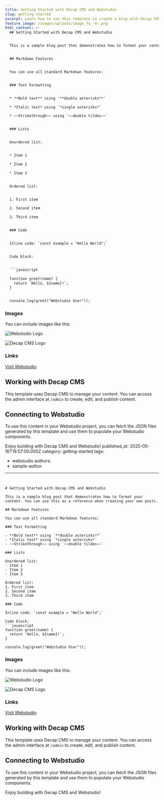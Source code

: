 ```yaml
---
title: Getting Started with Decap CMS and Webstudio
slug: getting-started
excerpt: Learn how to use this template to create a blog with Decap CMS and Webstudio.
feature_image: /images/uploads/image_fx_-4-.png
html_content: >-
  ## Getting Started with Decap CMS and Webstudio


  This is a sample blog post that demonstrates how to format your content. You can use this as a reference when creating your own posts.


  ## Markdown Features


  You can use all standard Markdown features:


  ### Text Formatting


  * **Bold text** using `**double asterisks**`

  * *Italic text* using `*single asterisks*`

  * ~~Strikethrough~~ using `~~double tildes~~`


  ### Lists


  Unordered list:


  * Item 1

  * Item 2

  * Item 3


  Ordered list:


  1. First item

  2. Second item

  3. Third item


  ### Code


  Inline code: `const example = "Hello World";`


  Code block:


  ```javascript

  function greet(name) {
    return `Hello, ${name}!`;
  }


  console.log(greet("Webstudio User"));

  ```


  ### Images


  You can include images like this:


  ![Webstudio Logo](/images/uploads/webstudio.svg)


  ![Decap CMS Logo](/images/uploads/decap-cms.svg)


  ### Links


  [Visit Webstudio](https://webstudio.is)


  ## Working with Decap CMS


  This template uses Decap CMS to manage your content. You can access the admin interface at `/admin` to create, edit, and publish content.


  ## Connecting to Webstudio


  To use this content in your Webstudio project, you can fetch the JSON files generated by this template and use them to populate your Webstudio components.


  Enjoy building with Decap CMS and Webstudio!
published_at: 2025-05-16T18:57:00.000Z
category: getting-started
tags:
  - webstudio
authors:
  - sample-author
---
```


# Getting Started with Decap CMS and Webstudio

This is a sample blog post that demonstrates how to format your content. You can use this as a reference when creating your own posts.

## Markdown Features

You can use all standard Markdown features:

### Text Formatting

- **Bold text** using `**double asterisks**`
- *Italic text* using `*single asterisks*`
- ~~Strikethrough~~ using `~~double tildes~~`

### Lists

Unordered list:
- Item 1
- Item 2
- Item 3

Ordered list:
1. First item
2. Second item
3. Third item

### Code

Inline code: `const example = "Hello World";`

Code block:
```javascript
function greet(name) {
  return `Hello, ${name}!`;
}

console.log(greet("Webstudio User"));
```

### Images

You can include images like this:

![Webstudio Logo](/images/uploads/webstudio.svg)

![Decap CMS Logo](/images/uploads/decap-cms.svg)

### Links

[Visit Webstudio](https://webstudio.is)

## Working with Decap CMS

This template uses Decap CMS to manage your content. You can access the admin interface at `/admin` to create, edit, and publish content.

## Connecting to Webstudio

To use this content in your Webstudio project, you can fetch the JSON files generated by this template and use them to populate your Webstudio components.

Enjoy building with Decap CMS and Webstudio!
